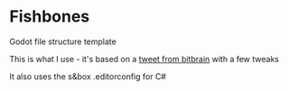 # Fishbones
Godot file structure template

This is what I use - it's based on a [tweet from bitbrain](https://twitter.com/bitbrain/status/1706373540092551213) with a few tweaks

It also uses the s&box .editorconfig for C#
